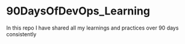 # 90DaysOfDevOps_Learning
In this repo I have shared all my learnings and practices over 90 days consistently
